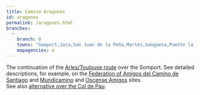 ```yaml
---
title: Camino Aragonés
id: aragones
permalink: /aragones.html
branches:
  -
    branch: 0
    towns: "Somport,Jaca,San Juan de la Peña,Martes,Sangüesa,Puente la Reina"
    mapagencies: e
---
```


The continuation of the [Arles/Toulouse route][0] over the Somport. See detailed descriptions, for example, on the [Federation of Amigos del Camino de Santiago][1] and [Mundicamino][2] and [Oscense Amigos][3] sites.  
See also [alternative over the Col de Pau][4].

[0]: toulouse.html
[1]: http://www.caminosantiago.org/cpperegrino/cpcaminos/caminos.html
[2]: http://www.mundicamino.com/rutas.cfm?id=20
[3]: http://www.huescasantiago.com/
[4]: pau.html